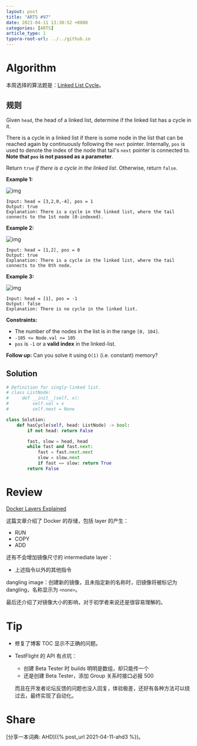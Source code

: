 ```yaml
---
layout: post
title: "ARTS #97"
date: 2021-04-11 13:30:52 +0800
categories: [ARTS]
article_type: 1
typora-root-url: ../../github.io
---
```



# Algorithm

本周选择的算法题是：[Linked List Cycle](https://leetcode.com/problems/linked-list-cycle/)。


## 规则

Given `head`, the head of a linked list, determine if the linked list has a cycle in it.

There is a cycle in a linked list if there is some node in the list that can be reached again by continuously following the `next` pointer. Internally, `pos` is used to denote the index of the node that tail's `next` pointer is connected to. **Note that `pos` is not passed as a parameter**.

Return `true` *if there is a cycle in the linked list*. Otherwise, return `false`.

 

**Example 1:**

![img](https://assets.leetcode.com/uploads/2018/12/07/circularlinkedlist.png)

```
Input: head = [3,2,0,-4], pos = 1
Output: true
Explanation: There is a cycle in the linked list, where the tail connects to the 1st node (0-indexed).
```

**Example 2:**

![img](https://assets.leetcode.com/uploads/2018/12/07/circularlinkedlist_test2.png)

```
Input: head = [1,2], pos = 0
Output: true
Explanation: There is a cycle in the linked list, where the tail connects to the 0th node.
```

**Example 3:**

![img](https://assets.leetcode.com/uploads/2018/12/07/circularlinkedlist_test3.png)

```
Input: head = [1], pos = -1
Output: false
Explanation: There is no cycle in the linked list.
```

 

**Constraints:**

- The number of the nodes in the list is in the range `[0, 104]`.
- `-105 <= Node.val <= 105`
- `pos` is `-1` or a **valid index** in the linked-list.

 

**Follow up:** Can you solve it using `O(1)` (i.e. constant) memory?

## Solution

```python
# Definition for singly-linked list.
# class ListNode:
#     def __init__(self, x):
#         self.val = x
#         self.next = None

class Solution:
    def hasCycle(self, head: ListNode) -> bool:
        if not head: return False

        fast, slow = head, head
        while fast and fast.next:
            fast = fast.next.next
            slow = slow.next
            if fast == slow: return True
        return False
```


# Review

[Docker Layers Explained](https://dzone.com/articles/docker-layers-explained)

这篇文章介绍了 Docker 的存储，包括 layer 的产生：

- RUN
- COPY
- ADD

还有不会增加镜像尺寸的 intermediate layer：

- 上述指令以外的其他指令

dangling image：创建新的镜像，且未指定新的名称时，旧镜像将被标记为 dangling，名称显示为 `<none>`。

最后还介绍了对镜像大小的影响，对于初学者来说还是很容易理解的。

# Tip

- 修复了博客 TOC 显示不正确的问题。

- TestFlight 的 API 有点坑：

  -  创建 Beta Tester 时 builds 明明是数组，却只能传一个
  - 还是创建 Beta Tester，添加 Group 关系时接口必报 500

  而且在开发者论坛反馈的问题也没人回复，体验极差，还好有各种方法可以绕过去，最终实现了自动化。

# Share

[分享一本词典: AHD]({% post_url 2021-04-11-ahd3 %})。